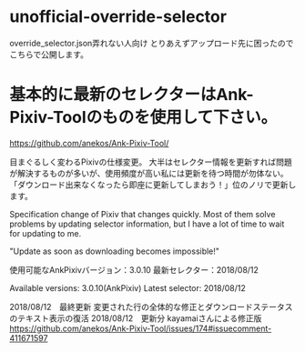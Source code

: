 # unofficial-override-selector
override_selector.json弄れない人向け
とりあえずアップロード先に困ったのでこちらで公開します。

# 基本的に最新のセレクターはAnk-Pixiv-Toolのものを使用して下さい。
https://github.com/anekos/Ank-Pixiv-Tool/

目まぐるしく変わるPixivの仕様変更。
大半はセレクター情報を更新すれば問題が解決するものが多いが、使用頻度が高い私には更新を待つ時間が勿体ない。
「ダウンロード出来なくなったら即座に更新してしまおう！」位のノリで更新します。

Specification change of Pixiv that changes quickly.
Most of them solve problems by updating selector information,
but I have a lot of time to wait for updating to me.

"Update as soon as downloading becomes impossible!"


使用可能なAnkPixivバージョン：3.0.10
最新セレクター：2018/08/12

Available versions: 3.0.10(AnkPixiv)
Latest selector: 2018/08/12

2018/08/12　最終更新
変更された行の全体的な修正とダウンロードステータスのテキスト表示の復活
2018/08/12　更新分
kayamaiさんによる修正版 https://github.com/anekos/Ank-Pixiv-Tool/issues/174#issuecomment-411671597
